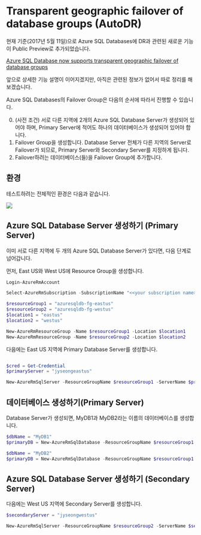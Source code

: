 # Transparent geographic failover of database groups (AutoDR)

현재 기준(2017년 5월 11일)으로 Azure SQL Databases에 DR과 관련된 새로운 기능이 Public Preview로 추가되었습니다.

[Azure SQL Database now supports transparent geographic failover of database groups](https://azure.microsoft.com/en-us/blog/azure-sql-database-now-supports-transparent-geographic-failover-of-multiple-databases-featuring-automatic-activation/)

앞으로 상세한 기능 설명이 이어지겠지만, 아직은 관련된 정보가 없어서 따로 정리를 해보겠습니다.

Azure SQL Databases의 Failover Group은 다음의 순서에 따라서 진행할 수 있습니다.

0. (사전 조건) 서로 다른 지역에 2개의 Azure SQL Database Server가 생성되어 있어야 하며, Primary Server에 적어도 하나의 데이터베이스가 생성되어 있어야 합니다.
1. Failover Group을 생성합니다. Database Server 전체가 다른 지역의 Server로 Failover가 되므로, Primary Server와 Secondary Server를 지정하게 됩니다.
2. Failover하려는 데이터베이스(들)을 Failover Group에 추가합니다.

## 환경

테스트하려는 전체적인 환경은 다음과 같습니다.

![](https://jyseongfileshare.blob.core.windows.net/images/azure_sql_auto_dr_00.png)

## Azure SQL Database Server 생성하기 (Primary Server)

이미 서로 다른 지역에 두 개의 Azure SQL Database Server가 있다면, 다음 단계로 넘어갑니다.

먼저, East US와 West US에 Resource Group을 생성합니다.

```powershell
Login-AzureRmAccount

Select-AzureRmSubscription -SubscriptionName "<<your subscription name>>"

$resourceGroup1 = "azuresqldb-fg-eastus"
$resourceGroup2 = "azuresqldb-fg-westus"
$location1 = "eastus"
$location2 = "westus"

New-AzureRmResourceGroup -Name $resourceGroup1 -Location $location1 
New-AzureRmResourceGroup -Name $resourceGroup2 -Location $location2
```

다음에는 East US 지역에 Primary Database Server를 생성합니다.

```powershell

$cred = Get-Credential
$primaryServer = "jyseongeastus"

New-AzureRmSqlServer -ResourceGroupName $resourceGroup1 -ServerName $primaryServer -Location $location1 -ServerVersion "12.0" -SqlAdministratorCredentials $cred
```

## 데이터베이스 생성하기(Primary Server)

Database Server가 생성되면, MyDB1과 MyDB2라는 이름의 데이터베이스를 생성합니다.

```powershell
$dbName = "MyDB1"
$primaryDB = New-AzureRmSqlDatabase -ResourceGroupName $resourceGroup1 -ServerName $primaryServer -DatabaseName $dbName -Edition Standard -RequestedServiceObjectiveName "S1" 

$dbName = "MyDB2"
$primaryDB = New-AzureRmSqlDatabase -ResourceGroupName $resourceGroup1 -ServerName $primaryServer -DatabaseName $dbName -Edition Standard -RequestedServiceObjectiveName "S0" 

```



## Azure SQL Database Server 생성하기 (Secondary Server)

다음에는 West US 지역에 Secondary Server를 생성합니다.

```powershell
$secondaryServer = "jyseongwestus"

New-AzureRmSqlServer -ResourceGroupName $resourceGroup2 -ServerName $secondaryServer -Location $location2 -ServerVersion "12.0" -SqlAdministratorCredentials $cred
```

